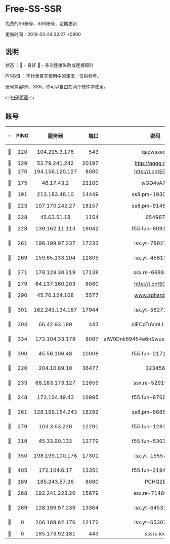 # Free-SS-SSR

免费的SS账号、SSR账号，定期更新

更新时间：2019-02-24 23:27 +0800

## 说明

状态     ：🙂 - 良好 🙁 - 多次连接失败或连接超时

PING值   ：不代表真实使用中的速度，仅供参考。

账号兼容SS、SSR，你可以自由在两个软件中使用。

👉[扫码页面](https://liesauer.github.io/free-ss-ssr.github.io/)👈

## 账号

|-|PING|服务器|端口|密码|加密方式|区域|
|:----:|:----:|:-----:|-----:|:----:|:----:|:----:|
|🙂|120|104.215.3.176|543|qazwsxedc|aes-256-gcm|JP|
|🙂|129|52.79.241.242|20197|http://gggg.rocks|chacha20|KR|
|🙂|170|194.156.120.127|8080|http://t.cn/EGJIyrl|rc4-md5|RU|
|🙂|175|46.17.43.2|22100|wGQ4vA7D|aes-256-gcm|RU|
|🙂|191|213.183.48.10|14449|ss8.pm-19302630|rc4-md5|RU|
|🙂|223|107.170.242.27|18157|ss8.pm-91485344|aes-256-cfb|US|
|🙂|228|45.63.51.18|1154|654987|chacha20|US|
|🙂|228|139.162.11.113|19042|f55.fun-80913463|aes-256-cfb|SG|
|🙂|261|198.199.97.237|17233|isx.yt-78921785|aes-256-cfb|US|
|🙂|269|159.65.133.204|12805|isx.yt-45813634|aes-256-cfb|SG|
|🙂|271|178.128.30.219|17138|ssx.re-66881258|aes-256-cfb|SG|
|🙂|279|64.137.160.203|8080|http://t.cn/EGJIyrl|rc4-md5|CA|
|🙂|290|45.76.124.108|5577|www.sphard.com|aes-256-cfb|AU|
|🙂|301|162.243.134.187|17944|isx.yt-58271425|aes-256-cfb|US|
|🙂|304|66.42.93.189|443|oiECpTuVmLLxk4Ts|aes-256-cfb|US|
|🙂|334|172.104.33.178|8097|eIW0Dnk69454e6nSwuspv9DmS201tQ0D|aes-256-cfb|SG|
|🙂|390|45.56.106.48|10008|f55.fun-21710471|aes-256-cfb|US|
|🙂|220|204.10.89.10|36477|123456|aes-256-cfb|US|
|🙂|233|68.183.173.127|11659|ssx.re-52919740|aes-256-cfb|US|
|🙂|248|172.104.49.43|16995|f55.fun-87684540|aes-256-cfb|SG|
|🙂|261|128.199.154.243|18292|ss8.pm-86852078|aes-256-cfb|SG|
|🙂|279|103.3.63.220|12291|f55.fun-12834026|aes-256-cfb|SG|
|🙂|319|45.33.90.132|12779|f55.fun-53037025|aes-256-cfb|US|
|🙂|350|198.199.100.178|17301|isx.yt-15557891|aes-256-cfb|US|
|🙂|405|172.104.6.17|13351|f55.fun-21946143|aes-256-cfb|US|
|🙁|189|185.243.57.36|8080|PCHQ2E|rc4-md5|US|
|🙁|268|192.241.223.20|15679|ssx.re-71480022|aes-256-cfb|US|
|🙁|269|128.199.97.239|13364|isx.yt-64531028|aes-256-cfb|SG|
|🙁|0|206.189.82.176|12172|isx.yt-65307149|aes-256-cfb|SG|
|🙁|0|185.173.92.181|443|sssru.icu|rc4-md5|RU|
